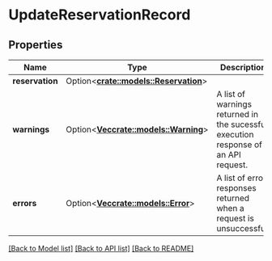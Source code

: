 # UpdateReservationRecord

## Properties

Name | Type | Description | Notes
------------ | ------------- | ------------- | -------------
**reservation** | Option<[**crate::models::Reservation**](Reservation.md)> |  | [optional]
**warnings** | Option<[**Vec<crate::models::Warning>**](Warning.md)> | A list of warnings returned in the sucessful execution response of an API request. | [optional]
**errors** | Option<[**Vec<crate::models::Error>**](Error.md)> | A list of error responses returned when a request is unsuccessful. | [optional]

[[Back to Model list]](../README.md#documentation-for-models) [[Back to API list]](../README.md#documentation-for-api-endpoints) [[Back to README]](../README.md)


